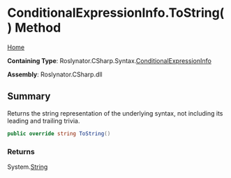# ConditionalExpressionInfo\.ToString\(\) Method

[Home](../../../../../README.md)

**Containing Type**: Roslynator\.CSharp\.Syntax\.[ConditionalExpressionInfo](../README.md)

**Assembly**: Roslynator\.CSharp\.dll

## Summary

Returns the string representation of the underlying syntax, not including its leading and trailing trivia\.

```csharp
public override string ToString()
```

### Returns

System\.[String](https://docs.microsoft.com/en-us/dotnet/api/system.string)

